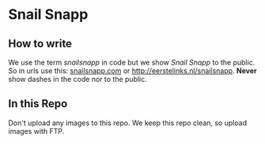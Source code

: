 Snail Snapp
===========

How to write
------------

We use the term _snailsnapp_ in code but we show _Snail Snapp_ to the public. So in urls use this: [snailsnapp.com](http://snailsnapp.com) or http://eerstelinks.nl/snailsnapp. __Never__ show dashes in the code nor to the public.


In this Repo
------------

Don't upload any images to this repo. We keep this repo clean, so upload images with FTP.